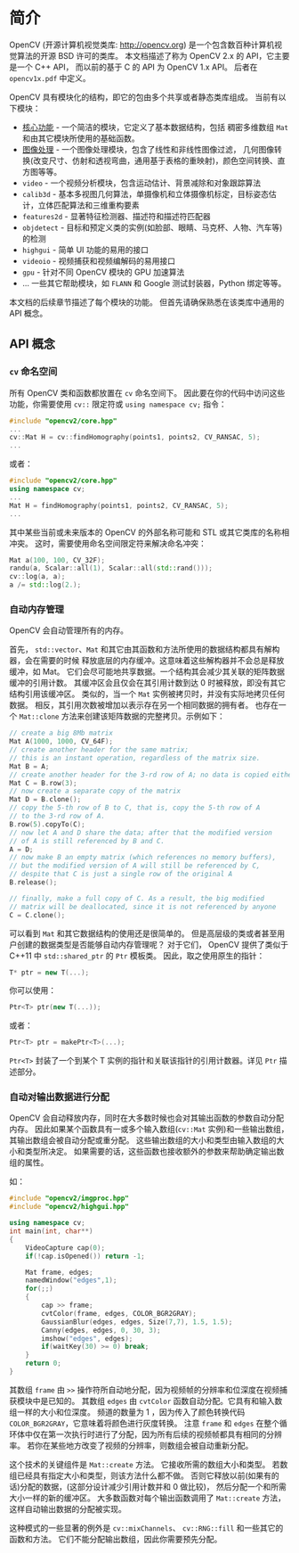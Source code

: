 # 简介

OpenCV (开源计算机视觉类库: http://opencv.org) 是一个包含数百种计算机视觉算法的开源 BSD 许可的类库。
本文档描述了称为 OpenCV 2.x 的 API，它主要是一个 C++ API， 而以前的基于 C 的 API 为 OpenCV 1.x API。
后者在 `opencv1x.pdf` 中定义。

OpenCV 具有模块化的结构，即它的包由多个共享或者静态类库组成。
当前有以下模块：

* [核心功能](../../d0/de1/group__core.md) - 一个简洁的模块，它定义了基本数据结构，包括
稠密多维数组 `Mat` 和由其它模块所使用的基础函数。
* [图像处理](../../d7/dbd/group__imgproc.md) - 一个图像处理模块，包含了线性和非线性图像过滤，
几何图像转换(改变尺寸、仿射和透视弯曲，通用基于表格的重映射)，颜色空间转换、直方图等等。
* `video` - 一个视频分析模块，包含运动估计、背景减除和对象跟踪算法
* `calib3d` - 基本多视图几何算法，单摄像机和立体摄像机标定，目标姿态估计，立体匹配算法和三维重构要素
* `features2d` - 显著特征检测器、描述符和描述符匹配器
* `objdetect` - 目标和预定义类的实例(如脸部、眼睛、马克杯、人物、汽车等)的检测
* `highgui` - 简单 UI 功能的易用的接口
* `videoio` - 视频捕获和视频编解码的易用接口
* `gpu` - 针对不同 OpenCV 模块的 GPU 加速算法
* ... 一些其它帮助模块，如 `FLANN` 和 Google 测试封装器，Python 绑定等等。

本文档的后续章节描述了每个模块的功能。
但首先请确保熟悉在该类库中通用的 API 概念。

## API 概念

### `cv` 命名空间

所有 OpenCV 类和函数都放置在 `cv` 命名空间下。
因此要在你的代码中访问这些功能，你需要使用 `cv::` 限定符或 `using namespace cv;` 指令：

```c++
#include "opencv2/core.hpp"
...
cv::Mat H = cv::findHomography(points1, points2, CV_RANSAC, 5);
...
```

或者：

```c++
#include "opencv2/core.hpp"
using namespace cv;
...
Mat H = findHomography(points1, points2, CV_RANSAC, 5);
...
```

其中某些当前或未来版本的 OpenCV 的外部名称可能和 STL 或其它类库的名称相冲突。
这时，需要使用命名空间限定符来解决命名冲突：

```c++
Mat a(100, 100, CV_32F);
randu(a, Scalar::all(1), Scalar::all(std::rand()));
cv::log(a, a);
a /= std::log(2.);
```

### 自动内存管理

OpenCV 会自动管理所有的内存。

首先， `std::vector`、`Mat` 和其它由其函数和方法所使用的数据结构都具有解构器，会在需要的时候
释放底层的内存缓冲。这意味着这些解构器并不会总是释放缓冲，如 Mat。
它们会尽可能地共享数据。一个结构其会减少其关联的矩阵数据缓冲的引用计数。
其缓冲区会且仅会在其引用计数到达 0 时被释放，即没有其它结构引用该缓冲区。
类似的，当一个 `Mat` 实例被拷贝时，并没有实际地拷贝任何数据。
相反，其引用次数被增加以表示存在另一个相同数据的拥有者。
也存在一个 `Mat::clone` 方法来创建该矩阵数据的完整拷贝。示例如下：

```c++
// create a big 8Mb matrix
Mat A(1000, 1000, CV_64F);
// create another header for the same matrix;
// this is an instant operation, regardless of the matrix size.
Mat B = A;
// create another header for the 3-rd row of A; no data is copied either
Mat C = B.row(3);
// now create a separate copy of the matrix
Mat D = B.clone();
// copy the 5-th row of B to C, that is, copy the 5-th row of A
// to the 3-rd row of A.
B.row(5).copyTo(C);
// now let A and D share the data; after that the modified version
// of A is still referenced by B and C.
A = D;
// now make B an empty matrix (which references no memory buffers),
// but the modified version of A will still be referenced by C,
// despite that C is just a single row of the original A
B.release();

// finally, make a full copy of C. As a result, the big modified
// matrix will be deallocated, since it is not referenced by anyone
C = C.clone();
```

可以看到 `Mat` 和其它数据结构的使用还是很简单的。
但是高层级的类或者甚至用户创建的数据类型是否能够自动内存管理呢？
对于它们， OpenCV 提供了类似于 C++11 中 `std::shared_ptr` 的 `Ptr` 模板类。
因此，取之使用原生的指针：

```c++
T* ptr = new T(...);
```

你可以使用：

```c++
Ptr<T> ptr(new T(...));
```

或者：

```c++
Ptr<T> ptr = makePtr<T>(...);
```

`Ptr<T>` 封装了一个到某个 T 实例的指针和关联该指针的引用计数器。详见 `Ptr` 描述部分。

### 自动对输出数据进行分配

OpenCV 会自动释放内存，同时在大多数时候也会对其输出函数的参数自动分配内存。
因此如果某个函数具有一或多个输入数组(`cv::Mat` 实例)和一些输出数组，
其输出数组会被自动分配或重分配。
这些输出数组的大小和类型由输入数组的大小和类型所决定。
如果需要的话，这些函数也接收额外的参数来帮助确定输出数组的属性。

如：

```c++
#include "opencv2/imgproc.hpp"
#include "opencv2/highgui.hpp"

using namespace cv;
int main(int, char**)
{
    VideoCapture cap(0);
    if(!cap.isOpened()) return -1;

    Mat frame, edges;
    namedWindow("edges",1);
    for(;;)
    {
        cap >> frame;
        cvtColor(frame, edges, COLOR_BGR2GRAY);
        GaussianBlur(edges, edges, Size(7,7), 1.5, 1.5);
        Canny(edges, edges, 0, 30, 3);
        imshow("edges", edges);
        if(waitKey(30) >= 0) break;
    }
    return 0;
}
```

其数组 `frame` 由 `>>` 操作符所自动地分配，因为视频帧的分辨率和位深度在视频捕获模块中是已知的。
其数组 `edges` 由 `cvtColor` 函数自动分配。它具有和输入数组一样的大小和位深度。
频道的数量为 1 ，因为传入了颜色转换代码 `COLOR_BGR2GRAY`，它意味着将颜色进行灰度转换。
注意 `frame` 和 `edges` 在整个循环体中仅在第一次执行时进行了分配，因为所有后续的视频帧都具有相同的分辨率。
若你在某些地方改变了视频的分辨率，则数组会被自动重新分配。

这个技术的关键组件是 `Mat::create` 方法。
它接收所需的数组大小和类型。
若数组已经具有指定大小和类型，则该方法什么都不做。
否则它释放以前(如果有的话)分配的数据，(这部分设计减少引用计数并和 0 做比较)，
然后分配一个和所需大小一样的新的缓冲区。
大多数函数对每个输出函数调用了 `Mat::create` 方法，这样自动输出数据的分配被实现。

这种模式的一些显著的例外是 `cv::mixChannels`、 `cv::RNG::fill` 和一些其它的函数和方法。
它们不能分配输出数组，因此你需要预先分配。

